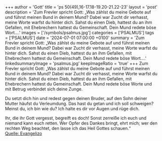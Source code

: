 +++
author = 'Gott'
title = 'ps 50(49),16-17.18-19.20-21.22-23'
layout = 'post'
description = 'Zum Frevler spricht Gott: „Was zählst du meine Gebote auf und führst meinen Bund in deinem Mund? Dabei war Zucht dir verhasst,  meine Worte warfst du hinter dich. Sahst du einen Dieb, hattest du an ihm Gefallen, mit Ehebrechern hattest du Gemeinschaft. Dein Mund redete böse Wort....'
images = ['/symbols/psalmus.jpg']
categories = ['PSALMUS']
tags = ['PSALMUS']
date = '2024-07-01 07:00:00 +0100'
summary = 'Zum Frevler spricht Gott: „Was zählst du meine Gebote auf und führst meinen Bund in deinem Mund? Dabei war Zucht dir verhasst,  meine Worte warfst du hinter dich. Sahst du einen Dieb, hattest du an ihm Gefallen, mit Ehebrechern hattest du Gemeinschaft. Dein Mund redete böse Wort....'
linkedsummaryImage = 'psalmus.jpg'
keepImageRatio = 'true'
+++
Zum Frevler spricht Gott: „Was zählst du meine Gebote auf und führst meinen Bund in deinem Mund?
Dabei war Zucht dir verhasst, 
meine Worte warfst du hinter dich.
Sahst du einen Dieb, hattest du an ihm Gefallen, mit Ehebrechern hattest du Gemeinschaft.
Dein Mund redete böse Worte und mit Betrug verbindet sich deine Zunge.<!--more-->

Du setzt dich hin und redest gegen deinen Bruder, auf den Sohn deiner Mutter häufst du Verleumdung.
Das hast du getan und ich soll schweigen? 
Meinst du, ich bin wie du? 
Ich halte es dir vor Augen und rüge dich.

Ihr, die ihr Gott vergesst, begreift es doch! Sonst zerreiße ich euch und niemand kann euch retten.
Wer Opfer des Dankes bringt, ehrt mich; 
wer den rechten Weg beachtet, den lasse ich das Heil Gottes schauen.“<br> [Quelle: Evangelizo](https://evangeliumtagfuertag.org/DE/gospel)